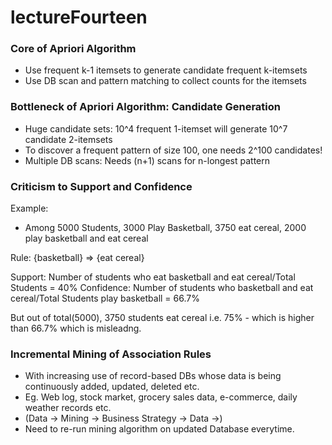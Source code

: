 # lectureFourteen

### Core of Apriori Algorithm

* Use frequent k-1 itemsets to generate candidate frequent k-itemsets
* Use DB scan and pattern matching to collect counts for the itemsets

### Bottleneck of Apriori Algorithm: Candidate Generation
* Huge candidate sets: 10^4 frequent 1-itemset will generate 10^7 candidate 2-itemsets
* To discover a frequent pattern of size 100, one needs 2^100 candidates!
* Multiple DB scans: Needs (n+1) scans for n-longest pattern

### Criticism to Support and Confidence

Example:
* Among 5000 Students, 3000 Play Basketball, 3750 eat cereal, 2000 play basketball and eat cereal

Rule: {basketball} => {eat cereal}

Support: Number of students who eat basketball and eat cereal/Total Students = 40%
Confidence: Number of students who basketball and eat cereal/Total Students play basketball = 66.7%

But out of total(5000), 3750 students eat cereal i.e. 75% - which is higher than 66.7% which is misleadng.

### Incremental Mining of Association Rules
* With increasing use of record-based DBs whose data is being continuously added, updated, deleted etc.
* Eg. Web log, stock market, grocery sales data, e-commerce, daily weather records etc.
* (Data -> Mining -> Business Strategy -> Data ->)
* Need to re-run mining algorithm on updated Database everytime.

